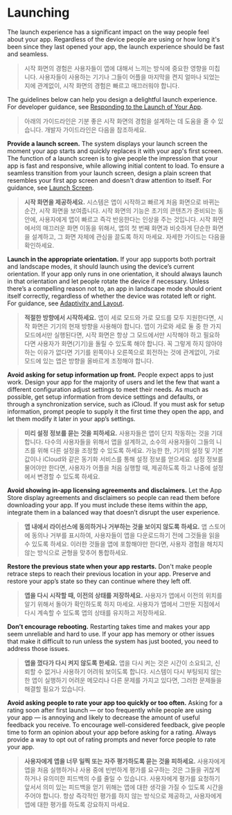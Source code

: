 # Launching
The launch experience has a significant impact on the way people feel about your app. Regardless of the device people are using or how long it's been since they last opened your app, the launch experience should be fast and seamless.

> 시작 화면의 경험은 사용자들이 앱에 대해서 느끼는 방식에 중요한 영향을 미칩니다. 사용자들이 사용하는 기기나 그들이 어플을 마지막을 켠지 얼마나 되었는지에 관계없이, 시작 화면의 경험은 빠르고 매끄러워야 합니다.



The guidelines below can help you design a delightful launch experience. For developer guidance, see [Responding to the Launch of Your App](https://developer.apple.com/documentation/uikit/app_and_environment/responding_to_the_launch_of_your_app).

> 아래의 가이드라인은 기분 좋은 시작 화면의 경험을 설계하는 데 도움을 줄 수 있습니다. 개발자 가이드라인은 다음을 참조하세요. 



**Provide a launch screen.** The system displays your launch screen the moment your app starts and quickly replaces it with your app's first screen. The function of a launch screen is to give people the impression that your app is fast and responsive, while allowing initial content to load. To ensure a seamless transition from your launch screen, design a plain screen that resembles your first app screen and doesn't draw attention to itself. For guidance, see [Launch Screen](https://github.com/jum0/Human-Interface-Guidelines/tree/master/Visual%20Design/Launch%20Screen).

> **시작 화면을 제공하세요.** 시스템은 앱이 시작하고 빠르게 처음 화면으로 바뀌는 순간, 시작 화면을 보여줍니다. 시작 화면의 기능은 초기의 콘텐츠가 준비되는 동안에, 사용자에게 앱이 빠르고 즉각 반응한다는 인상을 주는 것입니다. 시작 화면에서의 매끄러운 화면 이동을 위해서, 앱의 첫 번째 화면과 비슷하게 단순한 화면을 설계하고, 그 화면 자체에 관심을 끌도록 하지 마세요. 자세한 가이드는 다음을 확인하세요.



**Launch in the appropriate orientation.** If your app supports both portrait and landscape modes, it should launch using the device’s current orientation. If your app only runs in one orientation, it should always launch in that orientation and let people rotate the device if necessary. Unless there’s a compelling reason not to, an app in landscape mode should orient itself correctly, regardless of whether the device was rotated left or right. For guidance, see [Adaptivity and Layout](https://developer.apple.com/design/human-interface-guidelines/ios/visual-design/adaptivity-and-layout).

> **적절한 방향에서 시작하세요.** 앱이 세로 모드와 가로 모드를 모두 지원한다면, 시작 화면은 기기의 현재 방향을 사용해야 합니다. 앱이 가로와 세로 둘 중 한 가지 모드에서만 실행된다면, 시작 화면은 항상 그 모드에서만 시작해야 하고 필요하다면 사용자가 화면(기기)을 돌릴 수 있도록 해야 합니다. 꼭 그렇게 하지 않아야 하는 이유가 없다면 기기를 왼쪽이나 오른쪽으로 회전하는 것에 관계없이, 가로 모드에 있는 앱은 방향을 올바르게 조정해야 합니다.



**Avoid asking for setup information up front.** People expect apps to just work. Design your app for the majority of users and let the few that want a different configuration adjust settings to meet their needs. As much as possible, get setup information from device settings and defaults, or through a synchronization service, such as iCloud. If you must ask for setup information, prompt people to supply it the first time they open the app, and let them modify it later in your app’s settings.

> **미리 설정 정보를 묻는 것을 피하세요.** 사용자들은 앱이 단지 작동하는 것을 기대합니다. 다수의 사용자들을 위해서 앱을 설계하고, 소수의 사용자들이 그들의 니즈를 위해 다른 설정을 조정할 수 있도록 하세요. 가능한 한, 기기의 설정 및 기본 값이나 iCloud와 같은 동기화 서비스를 통해 설정 정보를 얻으세요. 설정 정보를 물어야만 한다면, 사용자가 어플을 처음 실행할 때, 제공하도록 하고 나중에 설정에서 변경할 수 있도록 하세요.



**Avoid showing in-app licensing agreements and disclaimers.** Let the App Store display agreements and disclaimers so people can read them before downloading your app. If you must include these items within the app, integrate them in a balanced way that doesn’t disrupt the user experience.

> **앱 내에서 라이선스에 동의하거나 거부하는 것을 보이지 않도록 하세요.** 앱 스토어에 동의나 거부를 표시하여, 사용자들이 앱을 다운로드하기 전에 그것들을 읽을 수 있도록 하세요. 이러한 것들을 앱에 포함해야만 한다면, 사용자 경험을 해치지 않는 방식으로 균형을 맞추어 통합하세요.



**Restore the previous state when your app restarts.** Don't make people retrace steps to reach their previous location in your app. Preserve and restore your app’s state so they can continue where they left off.

> **앱을 다시 시작할 때, 이전의 상태를 저장하세요.** 사용자가 앱에서 이전의 위치를 알기 위해서 돌아가 확인하도록 하지 마세요. 사용자가 앱에서 그만둔 지점에서 다시 계속할 수 있도록 앱의 상태를 유지하고 저장하세요.



**Don’t encourage rebooting.** Restarting takes time and makes your app seem unreliable and hard to use. If your app has memory or other issues that make it difficult to run unless the system has just booted, you need to address those issues.

> **앱을 껐다가 다시 켜지 않도록 한세요.** 앱을 다시 켜는 것은 시간이 소요되고, 신뢰할 수 없거나 사용하기 어려워 보이도록 합니다. 시스템이 다시 부팅되지 않는 한 앱이 실행하기 어려운 메모리나 다른 문제를 가지고 있다면, 그러한 문제들을 해결할 필요가 있습니다.



**Avoid asking people to rate your app too quickly or too often.** Asking for a rating soon after first launch — or too frequently while people are using your app — is annoying and likely to decrease the amount of useful feedback you receive. To encourage well-considered feedback, give people time to form an opinion about your app before asking for a rating. Always provide a way to opt out of rating prompts and never force people to rate your app.

> **사용자에게 앱을 너무 일찍 또는 자주 평가하도록 묻는 것을 피하세요.** 사용자에게 앱을 처음 실행하거나 사용 중에 빈번하게 평가를 요구하는 것은 그들을 귀찮게 하거나 유의미한 피드백의 수를 줄일 수 있습니다. 사용자에게 평가를 요청하기 앞서서 의미 있는 피드백을 얻기 위해는 앱에 대한 생각을 가질 수 있도록 시간을 주어야 합니다. 항상 즉각적인 평가를 하지 않는 방식으로 제공하고, 사용자에게 앱에 대한 평가를 하도록 강요하지 마세요.